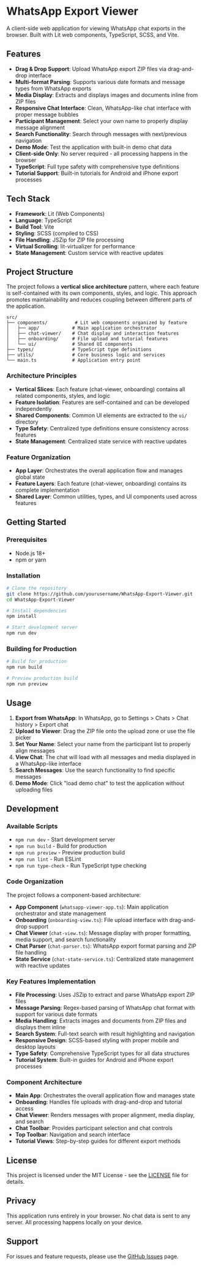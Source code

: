 # WhatsApp Export Viewer

A client-side web application for viewing WhatsApp chat exports in the browser. Built with Lit web components, TypeScript, SCSS, and Vite.

## Features

- **Drag & Drop Support**: Upload WhatsApp export ZIP files via drag-and-drop interface
- **Multi-format Parsing**: Supports various date formats and message types from WhatsApp exports
- **Media Display**: Extracts and displays images and documents inline from ZIP files
- **Responsive Chat Interface**: Clean, WhatsApp-like chat interface with proper message bubbles
- **Participant Management**: Select your own name to properly display message alignment
- **Search Functionality**: Search through messages with next/previous navigation
- **Demo Mode**: Test the application with built-in demo chat data
- **Client-side Only**: No server required - all processing happens in the browser
- **TypeScript**: Full type safety with comprehensive type definitions
- **Tutorial Support**: Built-in tutorials for Android and iPhone export processes

## Tech Stack

- **Framework**: Lit (Web Components)
- **Language**: TypeScript
- **Build Tool**: Vite
- **Styling**: SCSS (compiled to CSS)
- **File Handling**: JSZip for ZIP file processing
- **Virtual Scrolling**: lit-virtualizer for performance
- **State Management**: Custom service with reactive updates

## Project Structure

The project follows a **vertical slice architecture** pattern, where each feature is self-contained with its own components, styles, and logic. This approach promotes maintainability and reduces coupling between different parts of the application.

```
src/
├── components/          # Lit web components organized by feature
│   ├── app/            # Main application orchestrator
│   ├── chat-viewer/    # Chat display and interaction features
│   ├── onboarding/     # File upload and tutorial features
│   └── ui/             # Shared UI components
├── types/              # TypeScript type definitions
├── utils/              # Core business logic and services
└── main.ts             # Application entry point
```

### Architecture Principles

- **Vertical Slices**: Each feature (chat-viewer, onboarding) contains all related components, styles, and logic
- **Feature Isolation**: Features are self-contained and can be developed independently
- **Shared Components**: Common UI elements are extracted to the `ui/` directory
- **Type Safety**: Centralized type definitions ensure consistency across features
- **State Management**: Centralized state service with reactive updates

### Feature Organization

- **App Layer**: Orchestrates the overall application flow and manages global state
- **Feature Layers**: Each feature (chat-viewer, onboarding) contains its complete implementation
- **Shared Layer**: Common utilities, types, and UI components used across features

## Getting Started

### Prerequisites

- Node.js 18+
- npm or yarn

### Installation

```bash
# Clone the repository
git clone https://github.com/yourusername/WhatsApp-Export-Viewer.git
cd WhatsApp-Export-Viewer

# Install dependencies
npm install

# Start development server
npm run dev
```

### Building for Production

```bash
# Build for production
npm run build

# Preview production build
npm run preview
```

## Usage

1. **Export from WhatsApp**: In WhatsApp, go to Settings > Chats > Chat history > Export chat
2. **Upload to Viewer**: Drag the ZIP file onto the upload zone or use the file picker
3. **Set Your Name**: Select your name from the participant list to properly align messages
4. **View Chat**: The chat will load with all messages and media displayed in a WhatsApp-like interface
5. **Search Messages**: Use the search functionality to find specific messages
6. **Demo Mode**: Click "load demo chat" to test the application without uploading files

## Development

### Available Scripts

- `npm run dev` - Start development server
- `npm run build` - Build for production
- `npm run preview` - Preview production build
- `npm run lint` - Run ESLint
- `npm run type-check` - Run TypeScript type checking

### Code Organization

The project follows a component-based architecture:

- **App Component** (`whatsapp-viewer-app.ts`): Main application orchestrator and state management
- **Onboarding** (`onboarding-view.ts`): File upload interface with drag-and-drop support
- **Chat Viewer** (`chat-view.ts`): Message display with proper formatting, media support, and search functionality
- **Chat Parser** (`chat-parser.ts`): WhatsApp export format parsing and ZIP file handling
- **State Service** (`chat-state-service.ts`): Centralized state management with reactive updates

### Key Features Implementation

- **File Processing**: Uses JSZip to extract and parse WhatsApp export ZIP files
- **Message Parsing**: Regex-based parsing of WhatsApp chat format with support for various date formats
- **Media Handling**: Extracts images and documents from ZIP files and displays them inline
- **Search System**: Full-text search with result highlighting and navigation
- **Responsive Design**: SCSS-based styling with proper mobile and desktop layouts
- **Type Safety**: Comprehensive TypeScript types for all data structures
- **Tutorial System**: Built-in guides for Android and iPhone export processes

### Component Architecture

- **Main App**: Orchestrates the overall application flow and manages state
- **Onboarding**: Handles file uploads with drag-and-drop and tutorial access
- **Chat Viewer**: Renders messages with proper alignment, media display, and search
- **Chat Toolbar**: Provides participant selection and chat controls
- **Top Toolbar**: Navigation and search interface
- **Tutorial Views**: Step-by-step guides for different export methods

## License

This project is licensed under the MIT License - see the [LICENSE](LICENSE) file for details.

## Privacy

This application runs entirely in your browser. No chat data is sent to any server. All processing happens locally on your device.

## Support

For issues and feature requests, please use the [GitHub Issues](https://github.com/yourusername/WhatsApp-Export-Viewer/issues) page.